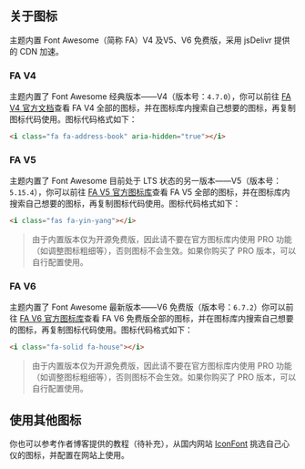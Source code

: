 ## 关于图标

主题内置 Font Awesome（简称 FA）V4 及V5、V6 免费版，采用 jsDelivr 提供的 CDN 加速。

### FA V4

主题内置了 Font Awesome 经典版本——V4（版本号：<code>4.7.0</code>），你可以前往 [FA V4 官方文档](https://fontawesome.com/v4/icons/)查看 FA V4 全部的图标，并在图标库内搜索自己想要的图标，再复制图标代码使用。图标代码格式如下：

```html
<i class="fa fa-address-book" aria-hidden="true"></i>
```

### FA V5

主题内置了 Font Awesome 目前处于 LTS 状态的另一版本——V5（版本号：<code>5.15.4</code>），你可以前往 [FA V5 官方图标库](https://fontawesome.com/v5/search?ic=free)查看 FA V5 全部的图标，并在图标库内搜索自己想要的图标，再复制图标代码使用。图标代码格式如下：

```html
<i class="fas fa-yin-yang"></i>
```

> 由于内置版本仅为开源免费版，因此请不要在官方图标库内使用 PRO 功能（如调整图标粗细等），否则图标不会生效。如果你购买了 PRO 版本，可以自行配置使用。

### FA V6

主题内置了 Font Awesome 最新版本——V6 免费版（版本号：<code>6.7.2</code>）你可以前往 [FA V6 官方图标库](https://fontawesome.com/search?ic=free)查看 FA V6 免费版全部的图标，并在图标库内搜索自己想要的图标，再复制图标代码使用。图标代码格式如下：

```html
<i class="fa-solid fa-house"></i>
```

> 由于内置版本仅为开源免费版，因此请不要在官方图标库内使用 PRO 功能（如调整图标粗细等），否则图标不会生效。如果你购买了 PRO 版本，可以自行配置使用。

## 使用其他图标

你也可以参考作者博客提供的教程（待补充），从国内网站 [IconFont](https://iconfont.cn) 挑选自己心仪的图标，并配置在网站上使用。